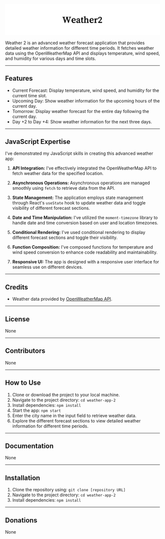 ![Weather2](weather-app/public/as.png)

Weather 2 is an advanced weather forecast application that provides detailed weather information for different time periods. It fetches weather data using the OpenWeatherMap API and displays temperature, wind speed, and humidity for various days and time slots.

---

## Features

- Current Forecast: Display temperature, wind speed, and humidity for the current time slot.
- Upcoming Day: Show weather information for the upcoming hours of the current day.
- Tomorrow: Display weather forecast for the entire day following the current day.
- Day +2 to Day +4: Show weather information for the next three days.

---

## JavaScript Expertise

I've demonstrated my JavaScript skills in creating this advanced weather app:

1. **API Integration:** I've effectively integrated the OpenWeatherMap API to fetch weather data for the specified location.

2. **Asynchronous Operations:** Asynchronous operations are managed smoothly using `fetch` to retrieve data from the API.

3. **State Management:** The application employs state management through React's `useState` hook to update weather data and toggle visibility of different forecast sections.

4. **Date and Time Manipulation:** I've utilized the `moment-timezone` library to handle date and time conversion based on user and location timezones.

5. **Conditional Rendering:** I've used conditional rendering to display different forecast sections and toggle their visibility.

6. **Function Composition:** I've composed functions for temperature and wind speed conversion to enhance code readability and maintainability.

7. **Responsive UI:** The app is designed with a responsive user interface for seamless use on different devices.

---

## Credits

- Weather data provided by [OpenWeatherMap API](https://openweathermap.org/api).

---

## License

None

---

## Contributors

None

---

## How to Use

1. Clone or download the project to your local machine.
2. Navigate to the project directory: `cd weather-app-2`
3. Install dependencies: `npm install`
4. Start the app: `npm start`
5. Enter the city name in the input field to retrieve weather data.
6. Explore the different forecast sections to view detailed weather information for different time periods.

---

## Documentation

None

---

## Installation

1. Clone the repository using: `git clone [repository URL]`
2. Navigate to the project directory: `cd weather-app-2`
3. Install dependencies: `npm install`

---

## Donations

None
